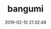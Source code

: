 ﻿---
layout: bangumi
title: bangumi
comments: false
date: 2019-02-10 21:32:48
keywords:
description:
bangumis:
  - img: https://lain.bgm.tv/pic/cover/l/0e/1e/218971_2y351.jpg
    title: 朝花夕誓——于离别之朝束起约定之花
    status: 已追完
    progress: 100
    jp: さよならの朝に約束の花をかざろう
    time: 2018-02-24 SUN.
    desc: 住在远离尘嚣的土地，一边将每天的事情编织成名为希比欧的布，一边静静生活的伊欧夫人民。在15岁左右外表就停止成长，拥有数百年寿命的他们，被称为“离别的一族”，并被视为活着的传说。没有双亲的伊欧夫少女玛奇亚，过着被伙伴包围的平稳日子，却总感觉“孤身一人”。他们的这种日常，一瞬间就崩溃消失。追求伊欧夫的长寿之血，梅萨蒂军乘坐着名为雷纳特的古代兽发动了进攻。在绝望与混乱之中，伊欧夫的第一美女蕾莉亚被梅萨蒂带走，而玛奇亚暗恋的少年克里姆也失踪了。玛奇亚虽然总算逃脱了，却失去了伙伴和归去之地……。
  - img: https://lain.bgm.tv/pic/cover/l/9d/51/13603_3xHFx.jpg
    title: 罗小黑战记
    status: 已追完
    progress: 100
    jp: THE LEGEND OF LUOXIAOHEI
    time: 2011-03-17 SUN.
    desc: 这是讲述一个少女养猫的平淡故事。号称耗资三千元打造的中国动画癫疯之作。故事主要讲述一个少女养猫而发生的种种离奇事件，整个作品画面风格很“中国式”。故事情节搞笑！目前正在连载中。
  - img: https://lain.bgm.tv/pic/cover/l/6b/01/100403_JFsXn.jpg
    title: 路人女主的养成方法
    status: 已追完
    progress: 100
    jp: 冴えない彼女の育てかた ♭
    time: 2017-04-06 SUN.
    desc: 御宅族高中生“安艺伦也”，某天在樱花飞舞的坂道上遇见了，不起眼的普通少女兼同班同学“加藤惠”。想要以惠为主要女主角制作Galgame的伦也，邀请了金发青梅竹马“泽村·斯宾塞·英梨梨”担当原画，年级第一的优等生前辈“霞之丘诗羽”担当剧本，并成立了同人社团“blessing software”。之后堂姐“冰堂美智留”也作为音乐担当加入。通过努力，他们的Galgame终于完成了一条路线。两个月后就将面临冬comi的伦也他们，究竟能否顺利完成游戏呢？正统的青春涂鸦，再一次在这里开幕——。
  - img: https://cdn.jsdelivr.net/gh/MengXin001/CDN/pic/121552-152359295246db.jpg
    title: 狐妖小红娘
    status: 追番中
    progress: 20
    jp: 狐妖小红娘
    time: 2019-05-24 SUN.
    desc: 白月初……
  - img: https://cdn.jsdelivr.net/gh/MengXin001/CDN/pic/130458-149663909840b3.jpg
    title: 名侦探柯南
    status: 追番中
    progress: 66
    jp: 名探偵コナン
    time: 2019-05-24 SUN.
    desc: 中生侦探工藤新一……
  - img: https://cdn.jsdelivr.net/gh/MengXin001/CDN/pic/240038_b5j7g.jpg
    title: 青春笨蛋少年不做兔女郎学姐的梦
    status: 追番中
    progress: 48
    jp: 青春ブタ野郎はバニーガール先輩の夢を見ない
    time: 2018-10-04 THU.
    desc: 思春期症候群——这是一种只发生在易敏感和不稳定的青春期的、不可思议的现象。例如，在梓川咲太面前出现的野生兔女郎。她的真实身份是高中高年级学生，明星活动休止的女演员樱岛麻衣。她迷人的身姿，不知为何在周围的人眼里看不出来。
  - img: https://document-1254197101.cos.ap-guangzhou.myqcloud.com/hexo/pic/5b.jpg
    title: 约会大作战
    status: 追番中
    progress: 88
    jp: デート・ア・ライブ
    time: 2013-04-05 FRI.
    desc: 故事是讲述一名普通的高中二年级生五河士道，突然在某一天遇上了一场大爆炸，而在这场大爆炸之中竟然出现一名身穿盔甲手持大剑的神秘美少女。原来这名少女的真正身份是“精灵”，是会给世界带来毁灭性灾难的存在，她的再次出现，将会给地球带来毁灭性的未来！然而主人公士道却有方法阻止世界毁灭，这个唯一能够阻止世界毁灭的方法就是——要与她约会！
  - img: https://i0.hdslb.com/bfs/bangumi/image/09533e0b510630235326a818adabb6c64c1abce2.png
    title: 魔女之旅
    status: 追番中
    progress: 15
    jp: 魔女の旅々
    time: 2020-10-02 FRI.
    desc: 某个地方有一位旅人，她的名字是伊蕾娜。是一位年纪轻轻就成了魔法使中最上位「魔女」的天才。因为向往着幼时读过的旅行故事，随意地进行着漫长的旅行。
---

